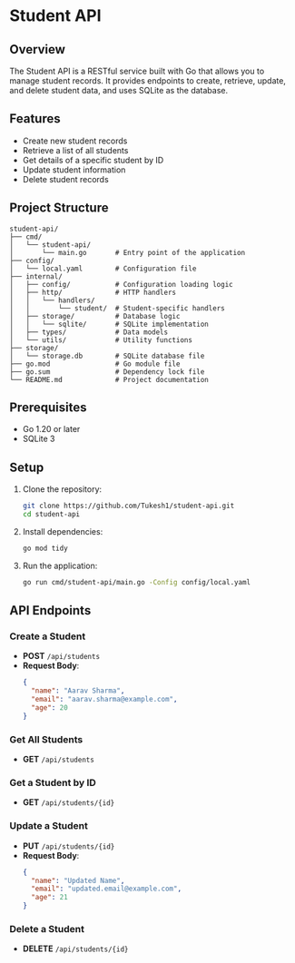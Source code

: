 # Student API

## Overview
The Student API is a RESTful service built with Go that allows you to manage student records. It provides endpoints to create, retrieve, update, and delete student data, and uses SQLite as the database.

## Features
- Create new student records
- Retrieve a list of all students
- Get details of a specific student by ID
- Update student information
- Delete student records

## Project Structure
```
student-api/
├── cmd/
│   └── student-api/
│       └── main.go       # Entry point of the application
├── config/
│   └── local.yaml        # Configuration file
├── internal/
│   ├── config/           # Configuration loading logic
│   ├── http/             # HTTP handlers
│   │   └── handlers/
│   │       └── student/  # Student-specific handlers
│   ├── storage/          # Database logic
│   │   └── sqlite/       # SQLite implementation
│   ├── types/            # Data models
│   └── utils/            # Utility functions
├── storage/
│   └── storage.db        # SQLite database file
├── go.mod                # Go module file
├── go.sum                # Dependency lock file
└── README.md             # Project documentation
```

## Prerequisites
- Go 1.20 or later
- SQLite 3

## Setup
1. Clone the repository:
   ```bash
   git clone https://github.com/Tukesh1/student-api.git
   cd student-api
   ```

2. Install dependencies:
   ```bash
   go mod tidy
   ```

3. Run the application:
   ```bash
   go run cmd/student-api/main.go -Config config/local.yaml
   ```

## API Endpoints
### Create a Student
- **POST** `/api/students`
- **Request Body**:
  ```json
  {
    "name": "Aarav Sharma",
    "email": "aarav.sharma@example.com",
    "age": 20
  }
  ```

### Get All Students
- **GET** `/api/students`

### Get a Student by ID
- **GET** `/api/students/{id}`

### Update a Student
- **PUT** `/api/students/{id}`
- **Request Body**:
  ```json
  {
    "name": "Updated Name",
    "email": "updated.email@example.com",
    "age": 21
  }
  ```

### Delete a Student
- **DELETE** `/api/students/{id}`

